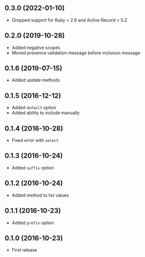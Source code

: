 ## 0.3.0 (2022-01-10)

- Dropped support for Ruby < 2.6 and Active Record < 5.2

## 0.2.0 (2019-10-28)

- Added negative scopes
- Moved presence validation message before inclusion message

## 0.1.6 (2019-07-15)

- Added update methods

## 0.1.5 (2016-12-12)

- Added `default` option
- Added ability to include manually

## 0.1.4 (2016-10-28)

- Fixed error with `select`

## 0.1.3 (2016-10-24)

- Added `suffix` option

## 0.1.2 (2016-10-24)

- Added method to list values

## 0.1.1 (2016-10-23)

- Added `prefix` option

## 0.1.0 (2016-10-23)

- First release
